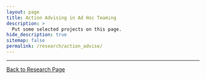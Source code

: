 ```yaml
---
layout: page
title: Action Advising in Ad Hoc Teaming
description: >
  Put some selected projects on this page.
hide_description: true
sitemap: false
permalink: /research/action_advise/
---
```


<!-- <img src="/research/action_advise/action_advising_toi.png" style="zoom:90%; display:block; margin:10px auto;" /> -->

---
[Back to Research Page](/research/)